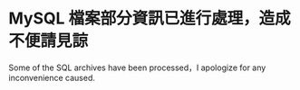 # MySQL 檔案部分資訊已進行處理，造成不便請見諒
Some of the SQL archives have been processed，I apologize for any inconvenience caused. 
